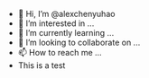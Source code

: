 - 👋 Hi, I’m @alexchenyuhao
- 👀 I’m interested in ...
- 🌱 I’m currently learning ...
- 💞️ I’m looking to collaborate on ...
- 📫 How to reach me ...
- This is a test

<!---
alexchenyuhao/alexchenyuhao is a ✨ special ✨ repository because its `README.md` (this file) appears on your GitHub profile.
You can click the Preview link to take a look at your changes.

Hi This is the test
--->
